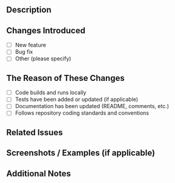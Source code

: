 ## Description
<!-- Please describe the purpose of this PR and what it changes. -->

## Changes Introduced
- [ ] New feature
- [ ] Bug fix
- [ ] Other (please specify)

## The Reason of These Changes
- [ ] Code builds and runs locally
- [ ] Tests have been added or updated (if applicable)
- [ ] Documentation has been updated (README, comments, etc.)
- [ ] Follows repository coding standards and conventions

## Related Issues
<!-- Link any related issues (e.g., Fixes #123) -->

## Screenshots / Examples (if applicable)
<!-- Add screenshots, logs, or examples that help reviewers understand the changes. -->

## Additional Notes
<!-- Add any other context for reviewers. -->